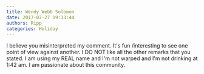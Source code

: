 ```yaml
---
title: Wendy Webb Solomon
date: 2017-07-27 19:33:44
authors: Ripp
categories: Holiday
---
```


 I believe you misinterpreted my comment. 
It's fun /interesting to see one point of view against another. I DO NOT like all the other remarks that you stated. 
I am using my REAL name and I'm not warped and I'm not drinking at 1:42 am.  I am passionate about this community.
